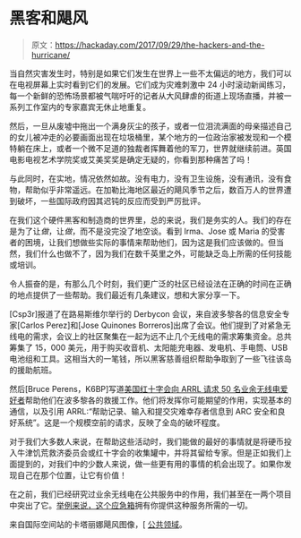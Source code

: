 # 黑客和飓风

> 原文：<https://hackaday.com/2017/09/29/the-hackers-and-the-hurricane/>

当自然灾害发生时，特别是如果它们发生在世界上一些不太偏远的地方，我们可以在电视屏幕上实时看到它们的发展。它们成为灾难刺激中 24 小时滚动新闻练习，每一个新鲜的恐怖场景都被气喘吁吁的记者从大风肆虐的街道上现场直播，并被一系列工作室内的专家嘉宾无休止地重复。

然后，一旦从废墟中拖出一个满身灰尘的孩子，或者一位泪流满面的母亲描述自己的女儿被冲走的必要画面出现在垃圾桶里，某个地方的一位政治家被发现和一个模特躺在床上，或者一个微不足道的独裁者挥舞着他的军刀，世界就继续前进。英国电影电视艺术学院奖或艾美奖奖是确定无疑的，你看到那种痛苦了吗！

与此同时，在实地，情况依然如故。没有电力，没有卫生设施，没有通讯，没有食物，帮助似乎非常遥远。在加勒比海地区最近的飓风季节之后，数百万人的世界遭到破坏，一些国际政府因其迟钝的反应而受到严厉批评。

在我们这个硬件黑客和制造商的世界里，总的来说，我们是务实的人。我们的存在是为了让*做*，让*做*，而不是没完没了地空谈。看到 Irma、Jose 或 Maria 的受害者的困境，让我们想做些实际的事情来帮助他们，因为这是我们应该做的。但当然，我们什么也做不了，因为我们在数千英里之外，可能缺乏岛上所需的任何技能或培训。

令人振奋的是，有那么几个时刻，我们更广泛的社区已经设法在正确的时间在正确的地点提供了一些帮助。我们最近有几条建议，想和大家分享一下。

[Csp3r]报道了在路易斯维尔举行的 Derbycon 会议，来自波多黎各的信息安全专家[Carlos Perez]和[Jose Quinones Borreros]出席了会议。他们提到了对紧急无线电的需求，会议上的社区聚集在一起为远不止几个无线电的需求筹集资金。总共筹集了 15，000 美元，用于购买收音机、太阳能充电器、发电机、手电筒、USB 电池组和工具。这相当大的一笔钱，所以黑客慈善组织帮助争取到了一些飞往该岛的援助航班。

然后[Bruce Perens，K6BP]写道[美国红十字会向 ARRL 请求 50 名业余无线电爱好者](http://www.arrl.org/news/american-red-cross-asks-arrl-s-assistance-with-puerto-rico-relief-effort)帮助他们在波多黎各的救援工作。他们将发挥你可能期望的作用，实现基本的通信，以及引用 ARRL:“帮助记录、输入和提交灾难幸存者信息到 ARC 安全和良好系统”。这是一个规模空前的请求，反映了全岛的破坏程度。

对于我们大多数人来说，在帮助这些活动时，我们能做的最好的事情就是将硬币投入牛津饥荒救济委员会或红十字会的收集罐中，并将其留给专家。但是正如我们上面提到的，对我们中的少数人来说，做一些更有用的事情的机会出现了。如果你发现自己在那个位置，让它有价值！

在之前，我们已经研究过业余无线电在公共服务中的作用，我们甚至在一两个项目中突出了它。[举例来说，这个应急箱](https://hackaday.com/2017/09/09/a-ham-radio-go-box-packed-with-functionality/)拥有你提供这种服务所需的一切。

来自国际空间站的卡塔丽娜飓风图像，[ [公共领域](https://commons.wikimedia.org/wiki/File:Cyclone_Catarina_from_the_ISS_on_March_26_2004.JPG)。